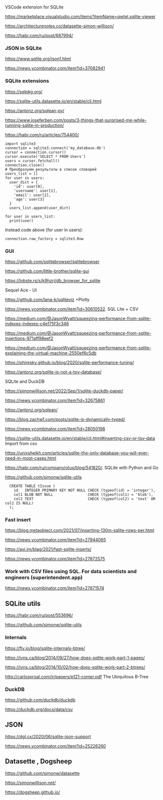 VSCode extension for SQLite

https://marketplace.visualstudio.com/items?itemName=qwtel.sqlite-viewer



https://architecturenotes.co/datasette-simon-willison/

https://habr.com/ru/post/687994/

### JSON in SQLite

https://www.sqlite.org/json1.html

https://news.ycombinator.com/item?id=37082941

### SQLite extensions

https://sqlpkg.org/

https://sqlite-utils.datasette.io/en/stable/cli.html 

https://antonz.org/sqlean-py/
 
https://www.joseferben.com/posts/3-things-that-surprised-me-while-running-sqlite-in-production/

https://habr.com/ru/articles/754400/
```
import sqlite3
connection = sqlite3.connect('my_database.db')
cursor = connection.cursor()
cursor.execute('SELECT * FROM Users')
users = cursor.fetchall()
connection.close()
# Преобразуем результаты в список словарей
users_list = []
for user in users:
  user_dict = {
    'id': user[0],
    'username': user[1],
    'email': user[2],
    'age': user[3]
  }
  users_list.append(user_dict)

for user in users_list:
  print(user)

```
Instead code above (for user in users):
```
connection.row_factory = sqlite3.Row
```

### GUI
https://github.com/sqlitebrowser/sqlitebrowser

https://github.com/little-brother/sqlite-gui

https://lobste.rs/s/k9hzrj/db_browser_for_sqlite

Sequel Ace - UI

https://github.com/lana-k/sqliteviz +Plotly

https://news.ycombinator.com/item?id=30610532. SQL Lite + CSV

https://medium.com/@JasonWyatt/squeezing-performance-from-sqlite-indexes-indexes-c4e175f3c346

https://medium.com/@JasonWyatt/squeezing-performance-from-sqlite-insertions-971aff98eef2

https://medium.com/@JasonWyatt/squeezing-performance-from-sqlite-explaining-the-virtual-machine-2550ef6c5db

https://phiresky.github.io/blog/2020/sqlite-performance-tuning/

https://antonz.org/sqlite-is-not-a-toy-database/

SQLite and DuckDB

https://simonwillison.net/2022/Sep/1/sqlite-duckdb-paper/

https://news.ycombinator.com/item?id=32675861

https://antonz.org/sqlean/

https://blog.zachwf.com/posts/sqlite-is-dynamically-typed/

https://news.ycombinator.com/item?id=28050198

https://sqlite-utils.datasette.io/en/stable/cli.html#inserting-csv-or-tsv-data  Import from csv

https://unixsheikh.com/articles/sqlite-the-only-database-you-will-ever-need-in-most-cases.html

https://habr.com/ru/company/otus/blog/541820/.  SQLite with  Python and Go

https://github.com/simonw/sqlite-utils

```
  CREATE TABLE tIssue (
    id   INTEGER PRIMARY KEY NOT NULL CHECK (typeof(id) = 'integer'),
    col1 BLOB NOT NULL                CHECK (typeof(col1) = 'blob'),
    col2 TEXT                         CHECK (typeof(col2) = 'text' OR col2 IS NULL)
  );
  ```

### Fast insert
https://blog.metaobject.com/2021/07/inserting-130m-sqlite-rows-per.html

https://news.ycombinator.com/item?id=27944065

https://avi.im/blag/2021/fast-sqlite-inserts/

https://news.ycombinator.com/item?id=27872575


### Work with CSV files using SQL. For data scientists and engineers (superintendent.app)

https://news.ycombinator.com/item?id=27871574

## SQLite utils

https://habr.com/ru/post/553696/ 

https://github.com/simonw/sqlite-utils

### Internals
https://fly.io/blog/sqlite-internals-btree/

https://jvns.ca/blog/2014/09/27/how-does-sqlite-work-part-1-pages/

https://jvns.ca/blog/2014/10/02/how-does-sqlite-work-part-2-btrees/

http://carlosproal.com/ir/papers/p121-comer.pdf The Ubiquitous B-Tree


### DuckDB

https://github.com/duckdb/duckdb

https://duckdb.org/docs/data/csv


## JSON

https://dgl.cx/2020/06/sqlite-json-support

https://news.ycombinator.com/item?id=25226260

## Datasette , Dogsheep

https://github.com/simonw/datasette

https://simonwillison.net/

https://dogsheep.github.io/
